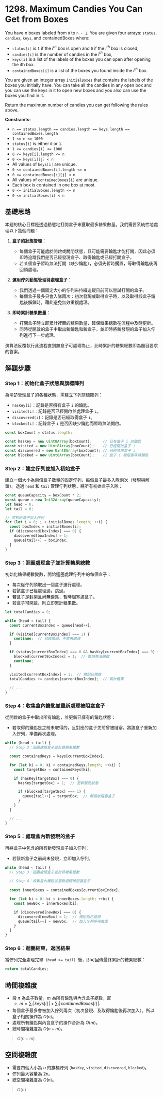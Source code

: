 # 1298. Maximum Candies You Can Get from Boxes

You have n boxes labeled from `0` to `n - 1`. 
You are given four arrays: `status`, `candies`, `keys`, and containedBoxes where:

- `status[i]` is `1` if the $i^{th}$ box is open and `0` if the $i^{th}$ box is closed,
- `candies[i]` is the number of candies in the $i^{th}$ box,
- `keys[i]` is a list of the labels of the boxes you can open after opening the ith box.
- `containedBoxes[i]` is a list of the boxes you found inside the $i^{th}$ box.

You are given an integer array `initialBoxes` that contains the labels of the boxes you initially have. 
You can take all the candies in any open box and you can use the keys in it to open new boxes and you also can use the boxes you find in it.

Return the maximum number of candies you can get following the rules above.

**Constraints:**

- `n == status.length == candies.length == keys.length == containedBoxes.length`
- `1 <= n <= 1000`
- `status[i]` is either `0` or `1`.
- `1 <= candies[i] <= 1000`
- `0 <= keys[i].length <= n`
- `0 <= keys[i][j] < n`
- All values of `keys[i]` are unique.
- `0 <= containedBoxes[i].length <= n`
- `0 <= containedBoxes[i][j] < n`
- All values of `containedBoxes[i]` are unique.
- Each box is contained in one box at most.
- `0 <= initialBoxes.length <= n`
- `0 <= initialBoxes[i] < n`

## 基礎思路

本題的核心目標是透過動態地打開盒子來獲取最多糖果數量。我們需要系統性地處理以下幾個問題：

1. **盒子的狀態管理**：

    - 每個盒子可能處於開啟或關閉狀態，且可能需要鑰匙才能打開，因此必須即時追蹤我們是否已經發現盒子、取得鑰匙或已經打開盒子。
    - 若某個盒子暫時無法打開（缺少鑰匙），必須先暫時擱置，等取得鑰匙後再回頭處理。

2. **運用佇列動態管理待處理盒子**：

    - 我們透過一個固定大小的佇列來持續追蹤目前可以嘗試打開的盒子。
    - 每個盒子最多只會入隊兩次：初次發現或取得盒子時，以及取得該盒子鑰匙後解鎖時，藉此避免無效重複處理。

3. **即時累計糖果數量**：

    - 打開盒子時立即累計裡面的糖果數量，確保糖果總數在流程中及時更新。
    - 同時從開啟的盒子中取出新鑰匙和新盒子，並即時將新發現的盒子加入佇列進行下一步處理。

演算法反覆執行此流程直到無盒子可處理為止，此時累計的糖果總數即為題目要求的答案。

## 解題步驟

### Step 1：初始化盒子狀態與旗標陣列

為清楚管理盒子的各種狀態，需建立下列旗標陣列：

- `hasKey[i]`：記錄是否擁有盒子 `i` 的鑰匙。
- `visited[i]`：記錄是否已經開啟並處理盒子 `i`。
- `discovered[i]`：記錄是否已經取得盒子 `i`。
- `blocked[i]`：記錄盒子 `i` 是否因缺少鑰匙而暫時無法開啟。

```typescript
const boxCount = status.length;

const hasKey = new Uint8Array(boxCount);     // 已有盒子 i 的鑰匙
const visited = new Uint8Array(boxCount);    // 已經開啟盒子 i
const discovered = new Uint8Array(boxCount); // 已經發現盒子 i
const blocked = new Uint8Array(boxCount);    // 盒子 i 被阻塞等待鑰匙
```

### Step 2：建立佇列並加入初始盒子

建立一個大小為兩倍盒子數量的固定佇列，每個盒子最多入隊兩次（發現與解鎖）。透過 `head` 和 `tail` 管理佇列狀態，將所有初始盒子入隊：

```typescript
const queueCapacity = boxCount * 2;
const queue = new Int32Array(queueCapacity);
let head = 0;
let tail = 0;

// 將初始盒子加入佇列
for (let i = 0; i < initialBoxes.length; ++i) {
  const boxIndex = initialBoxes[i];
  if (discovered[boxIndex] === 0) {
    discovered[boxIndex] = 1;
    queue[tail++] = boxIndex;
  }
}
```

### Step 3：迴圈處理盒子並計算糖果總數

初始化糖果總數變數，開始迴圈處理佇列中的每個盒子：

- 每次從佇列頭取出一個盒子進行處理。
- 若該盒子已經處理過，跳過。
- 若盒子是封閉且尚無鑰匙，暫時阻塞該盒子。
- 若盒子可開啟，則立即累計糖果數。

```typescript
let totalCandies = 0;

while (head < tail) {
  const currentBoxIndex = queue[head++];

  if (visited[currentBoxIndex] === 1) {
    continue;  // 已經開過，不需再處理
  }

  if (status[currentBoxIndex] === 0 && hasKey[currentBoxIndex] === 0) {
    blocked[currentBoxIndex] = 1;  // 暫時無法開啟
    continue;
  }

  visited[currentBoxIndex] = 1;  // 標記已開啟
  totalCandies += candies[currentBoxIndex];  // 累計糖果
  
  // ...
}
```

### Step 4：收集盒內鑰匙並重新處理被阻塞盒子

從開啟的盒子中取出所有鑰匙，並更新已擁有的鑰匙狀態：

- 若取得的鑰匙是之前未取得的，且對應的盒子先前曾被阻塞，將該盒子重新加入佇列，準備再次處理。

```typescript
while (head < tail) {
  // Step 3：迴圈處理盒子並計算糖果總數

  const containedKeys = keys[currentBoxIndex];

  for (let ki = 0; ki < containedKeys.length; ++ki) {
    const targetBox = containedKeys[ki];

    if (hasKey[targetBox] === 0) {
      hasKey[targetBox] = 1;  // 更新鑰匙狀態

      if (blocked[targetBox] === 1) {
        queue[tail++] = targetBox;  // 解鎖被阻塞盒子
      }
    }
  }

  // ...
}
```

### Step 5：處理盒內新發現的盒子

再將盒子中包含的所有新發現盒子加入佇列：

- 若該新盒子之前尚未發現，立即加入佇列。

```typescript
while (head < tail) {
  // Step 3：迴圈處理盒子並計算糖果總數
  
  // Step 4：收集盒內鑰匙並重新處理被阻塞盒子
  
  const innerBoxes = containedBoxes[currentBoxIndex];

  for (let bi = 0; bi < innerBoxes.length; ++bi) {
    const newBox = innerBoxes[bi];

    if (discovered[newBox] === 0) {
      discovered[newBox] = 1;  // 標記為已發現
      queue[tail++] = newBox;  // 加入佇列等待處理
    }
  }
}
```

### Step 6：迴圈結束，返回結果

當佇列完全處理完畢（`head >= tail`）後，即可回傳最終累計的糖果總數：

```typescript
return totalCandies;
```

## 時間複雜度

- 設 $n$ 為盒子數量，$m$ 為所有鑰匙與內含盒子總數，即
  - $m = \sum_i |\,keys[i]\,| + \sum_i |\,containedBoxes[i]\,|.$
- 每個盒子最多會被加入佇列兩次（初次發現、及取得鑰匙後再次加入），所以盒子相關操作為 $O(n)$。
- 處理所有鑰匙與內含盒子的操作合計為 $O(m)$。
- 總時間複雜度為 $O(n + m)$。

> $O(n + m)$

## 空間複雜度

- 需要四個大小為 $n$ 的旗標陣列 (`hasKey`, `visited`, `discovered`, `blocked`)。
- 佇列最大容量為 $2n$。
- 總空間複雜度為 $O(n)$。

> $O(n)$
